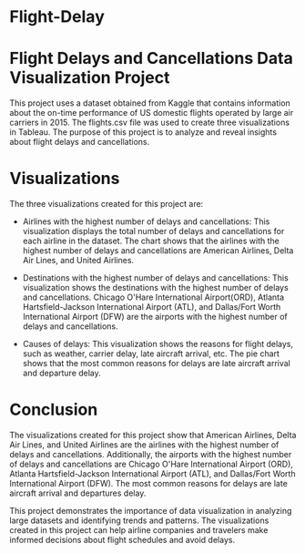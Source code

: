 # Flight-Delay

# Flight Delays and Cancellations Data Visualization Project

This project uses a dataset obtained from Kaggle that contains information about the on-time performance of US domestic flights operated by large air carriers in 2015. The flights.csv file was used to create three visualizations in Tableau. The purpose of this project is to analyze and reveal insights about flight delays and cancellations.

# Visualizations
The three visualizations created for this project are:

   * Airlines with the highest number of delays and cancellations: This visualization displays the total number of delays and cancellations for each airline in the           dataset. The chart shows that the airlines with the highest number of delays and cancellations are American Airlines, Delta Air Lines, and United                         Airlines.

   * Destinations with the highest number of delays and cancellations: This visualization shows the destinations with the highest number of delays and                         cancellations. Chicago O'Hare International Airport(ORD), Atlanta Hartsfield-Jackson International Airport (ATL), and Dallas/Fort Worth International Airport (DFW)       are the airports with the highest number of delays and cancellations.

   * Causes of delays: This visualization shows the reasons for flight delays, such as weather, carrier delay, late aircraft arrival, etc. The pie chart shows that the       most common reasons for delays are late aircraft arrival and departure delay.

# Conclusion
The visualizations created for this project show that American Airlines, Delta Air Lines, and United Airlines are the airlines with the highest number of delays and cancellations. Additionally, the airports with the highest number of delays and cancellations are Chicago O'Hare International Airport (ORD), Atlanta Hartsfield-Jackson International Airport (ATL), and Dallas/Fort Worth International Airport (DFW). The most common reasons for delays are late aircraft arrival and departures delay.

This project demonstrates the importance of data visualization in analyzing large datasets and identifying trends and patterns. The visualizations created in this project can help airline companies and travelers make informed decisions about flight schedules and avoid delays.
